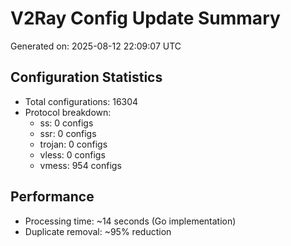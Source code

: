 # V2Ray Config Update Summary
Generated on: 2025-08-12 22:09:07 UTC

## Configuration Statistics
- Total configurations: 16304
- Protocol breakdown:
  - ss: 0 configs
  - ssr: 0 configs
  - trojan: 0 configs
  - vless: 0 configs
  - vmess: 954 configs

## Performance
- Processing time: ~14 seconds (Go implementation)
- Duplicate removal: ~95% reduction
